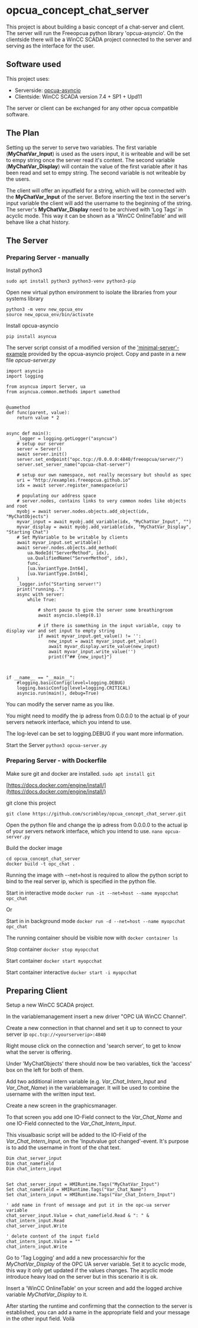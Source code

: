 # opcua_concept_chat_server

This project is about building a basic concept of a chat-server and client. The server will run the Freeopcua python library 'opcua-asyncio'. On the clientside there will be a WinCC SCADA project connected to the server and serving as the interface for the user.

## Software used

This project uses:

- Serverside: [opcua-asyncio](https://github.com/FreeOpcUa/opcua-asyncio)
- Clientside: WinCC SCADA version 7.4 + SP1 + Upd11

The server or client can be exchanged for any other opcua compatible software.

## The Plan

Setting up the server to serve two variables. The first variable (**MyChatVar_Input**) is used as the users input, it is writeable and will be set to empy string once the server read it's content. The second variable (**MyChatVar_Display**) will contain the value of the first variable after it has been read and set to empy string. The second variable is not writeable by the users.

The client will offer an inputfield for a string, which will be connected with the **MyChatVar_Input** of the server. Before inserting the text in the server's input variable the client will add the username to the beginning of the string. The server's **MyChatVar_Display** need to be archived with 'Log Tags' in acyclic mode. This way it can be shown as a 'WinCC OnlineTable' and will behave like a chat history.

## The Server
### Preparing Server - manually


Install python3

`sudo apt install python3 python3-venv python3-pip`

Open new virtual python environment to isolate the libraries from your systems library

```
python3 -m venv new_opcua_env
source new_opcua_env/bin/activate
```

Install opcua-asyncio

`pip install asyncua`

The server script consist of a modified version of the ['minimal-server'-example](https://github.com/FreeOpcUa/opcua-asyncio/blob/master/examples/server-minimal.py) provided by the opcua-asyncio project.
Copy and paste in a new file _opcua-server.py_

```
import asyncio
import logging

from asyncua import Server, ua
from asyncua.common.methods import uamethod


@uamethod
def func(parent, value):
    return value * 2


async def main():
    _logger = logging.getLogger("asyncua")
    # setup our server
    server = Server()
    await server.init()
    server.set_endpoint("opc.tcp://0.0.0.0:4840/freeopcua/server/")
    server.set_server_name("opcua-chat-server")

    # setup our own namespace, not really necessary but should as spec
    uri = "http://examples.freeopcua.github.io"
    idx = await server.register_namespace(uri)

    # populating our address space
    # server.nodes, contains links to very common nodes like objects and root
    myobj = await server.nodes.objects.add_object(idx, "MyChatObjects")
    myvar_input = await myobj.add_variable(idx, "MyChatVar_Input", "")
    myvar_display = await myobj.add_variable(idx, "MyChatVar_Display", "Starting Chat")
    # Set MyVariable to be writable by clients
    await myvar_input.set_writable()
    await server.nodes.objects.add_method(
        ua.NodeId("ServerMethod", idx),
        ua.QualifiedName("ServerMethod", idx),
        func,
        [ua.VariantType.Int64],
        [ua.VariantType.Int64],
    )
    _logger.info("Starting server!")
    print("running..")
    async with server:
        while True:
            
            # short pause to give the server some breathingroom
            await asyncio.sleep(0.1)

            # if there is something in the input variable, copy to display var and set input to empty string
            if await myvar_input.get_value() != '':
                new_input = await myvar_input.get_value()
                await myvar_display.write_value(new_input)
                await myvar_input.write_value('')
                print(f"## {new_input}")



if __name__ == "__main__":
    #logging.basicConfig(level=logging.DEBUG)
    logging.basicConfig(level=logging.CRITICAL)
    asyncio.run(main(), debug=True)
```


You can modify the server name as you like.

You might need to modify the ip adress from 0.0.0.0 to the actual ip of your servers network interface, which you intend to use.

The log-level can be set to logging.DEBUG if you want more information.

Start the Server
`python3 opcua-server.py`

### Preparing Server - with Dockerfile

Make sure git and docker are installed.
`sudo apt install git `

[https://docs.docker.com/engine/install/](https://docs.docker.com/engine/install/)

git clone this project

`git clone https://github.com/scrimbley/opcua_concept_chat_server.git`

Open the python file and change the ip adress from 0.0.0.0 to the actual ip of your servers network interface, which you intend to use.
`nano opcua-server.py`

Build the docker image

```
cd opcua_concept_chat_server
docker build -t opc_chat .
```

Running the image with --net=host is required to allow the python script to bind to the real server ip, which is specified in the python file. 

Start in interactive mode `docker run -it --net=host --name myopcchat opc_chat`

Or

Start in in background mode `docker run -d --net=host --name myopcchat opc_chat`

The running container should be visible now with `docker container ls`

Stop container `docker stop myopcchat`

Start container `docker start myopcchat`

Start container interactive `docker start -i myopcchat`

## Preparing Client

Setup a new WinCC SCADA project.

In the variablemanagement insert a new driver "OPC UA WinCC Channel".

Create a new connection in that channel and set it up to connect to your server ip
`opc.tcp://<yourserverip>:4840`
    
Right mouse click on the connection and 'search server', to get to know what the server is offering.

Under 'MyChatObjects' there should now be two variables, tick the 'access' box on the left for both of them.

Add two additional intern variable (e.g. _Var_Chat_Intern_Input_ and _Var_Chat_Name_) in the variablemanager. It will be used to combine the username with the written input text.

Create a new screen in the graphicsmanager.

To that screen you add one IO-Field connect to the _Var_Chat_Name_ and one IO-Field connected to the _Var_Chat_Intern_Input_.

This visualbasic script will be added to the IO-Field of the _Var_Chat_Intern_Input_, on the 'Inputvalue got changed'-event. It's purpose is to add the username in front of the chat text.

```
Dim chat_server_input
Dim chat_namefield
Dim chat_intern_input


Set chat_server_input = HMIRuntime.Tags("MyChatVar_Input")
Set chat_namefield = HMIRuntime.Tags("Var_Chat_Name")
Set chat_intern_input = HMIRuntime.Tags("Var_Chat_Intern_Input")

' add name in front of message and put it in the opc-ua server variable
chat_server_input.Value = chat_namefield.Read & ": " & chat_intern_input.Read
chat_server_input.Write

' delete content of the input field
chat_intern_input.Value = ""
chat_intern_input.Write
```

Go to 'Tag Logging' and add a new processarchiv for the _MyChatVar_Display_ of the OPC UA server variable. Set it to acyclic mode, this way it only get updated if the values changes. The acyclic mode introduce heavy load on the server but in this scenario it is ok.

Insert a 'WinCC OnlineTable' on your screen and add the logged archive variable _MyChatVar_Display_ to it.

After starting the runtime and confirming that the connection to the server is established, you can add a name in the appropriate field and your message in the other input field. Voilà
